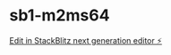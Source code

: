 # sb1-m2ms64

[Edit in StackBlitz next generation editor ⚡️](https://stackblitz.com/~/github.com/amitknimje/sb1-m2ms64)